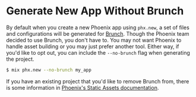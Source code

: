 # Generate New App Without Brunch

By default when you create a new Phoenix app using `phx.new`, a set of files
and configurations will be generated for [Brunch](http://brunch.io/). Though
the Phoenix team decided to use Brunch, you don't have to. You may not want
Phoenix to handle asset building or you may just prefer another tool. Either
way, if you'd like to opt out, you can include the `--no-brunch` flag when
generating the project.

```bash
$ mix phx.new --no-brunch my_app
```

If you have an existing project that you'd like to remove Brunch from, there
is some information in [Phoenix's Static Assets
documentation](http://phoenixframework.org/blog/static-assets).
